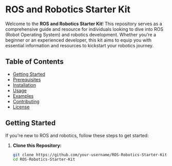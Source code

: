 <!-- <h1> Getting Started with Robotics </h1>

This repo showcases a small robotics project which gives a basic understanding about how to begin with ros and robotics in general. -->

# ROS and Robotics Starter Kit

Welcome to the **ROS and Robotics Starter Kit**! This repository serves as a comprehensive guide and resource for individuals looking to dive into ROS (Robot Operating System) and robotics development. Whether you're a beginner or an experienced developer, this kit aims to equip you with essential information and resources to kickstart your robotics journey.

## Table of Contents

- [Getting Started](#getting-started)
- [Prerequisites](#prerequisites)
- [Installation](#installation)
- [Usage](#usage)
- [Examples](#examples)
- [Contributing](#contributing)
- [License](#license)

## Getting Started

If you're new to ROS and robotics, follow these steps to get started:

1. **Clone this Repository:**
   ```bash
   git clone https://github.com/your-username/ROS-Robotics-Starter-Kit.git
   cd ROS-Robotics-Starter-Kit
   ```

